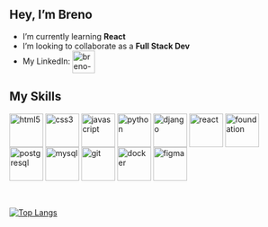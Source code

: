 ## Hey, I’m Breno
- I’m currently learning **React**
- I’m looking to collaborate as a **Full Stack Dev**
- My LinkedIn: <a href="https://www.linkedin.com/in/brenolambertini/" target="_blank"><img align="center" alt="breno-linkedin" height="40" width="40" src="https://cdn.jsdelivr.net/gh/devicons/devicon/icons/linkedin/linkedin-original.svg" /></a>


## My Skills
<div>
  <img align="center" alt="html5" height="60" width="60" src="https://cdn.jsdelivr.net/gh/devicons/devicon/icons/html5/html5-original-wordmark.svg" />
  <img align="center" alt="css3" height="60" width="60" src="https://cdn.jsdelivr.net/gh/devicons/devicon/icons/css3/css3-original-wordmark.svg" />
  <img align="center" alt="javascript" height="60" width="60" src="https://cdn.jsdelivr.net/gh/devicons/devicon/icons/javascript/javascript-original.svg" />
  <img align="center" alt="python" height="60" width="60" src="https://cdn.jsdelivr.net/gh/devicons/devicon/icons/python/python-original-wordmark.svg" />
  <img align="center" alt="django" height="60" width="60" src="https://cdn.jsdelivr.net/gh/devicons/devicon/icons/django/django-plain-wordmark.svg" />
  <img align="center" alt="react" height="60" width="60" src="https://cdn.jsdelivr.net/gh/devicons/devicon/icons/react/react-original-wordmark.svg" />
  <img align="center" alt="foundation" height="60" width="60" src="https://cdn.jsdelivr.net/gh/devicons/devicon/icons/foundation/foundation-original-wordmark.svg" />
  <img align="center" alt="postgresql" height="60" width="60" src="https://cdn.jsdelivr.net/gh/devicons/devicon/icons/postgresql/postgresql-original-wordmark.svg" />
  <img align="center" alt="mysql" height="60" width="60" src="https://cdn.jsdelivr.net/gh/devicons/devicon/icons/mysql/mysql-original-wordmark.svg" />     
  <img align="center" alt="git" height="60" width="60" src="https://cdn.jsdelivr.net/gh/devicons/devicon/icons/git/git-original-wordmark.svg" />
  <img align="center" alt="docker" height="60" width="60" src="https://cdn.jsdelivr.net/gh/devicons/devicon/icons/docker/docker-original-wordmark.svg" />
  <img align="center" alt="figma" height="60" width="60" src="https://cdn.jsdelivr.net/gh/devicons/devicon/icons/figma/figma-original.svg" />
</div>

<br></br>
[![Top Langs](https://github-readme-stats.vercel.app/api/top-langs/?username=br-N&layout=compact&theme=tokyonight)](https://github.com/br-N/github-readme-stats)


<!---
br-N/br-N is a ✨ special ✨ repository because its `README.md` (this file) appears on your GitHub profile.
You can click the Preview link to take a look at your changes.
- 📫 How to reach me...
--->
